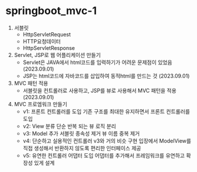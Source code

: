 # springboot_mvc-1

1. 서블릿
   - HttpServletRequest 
   - HTTP요청데이터
   - HttpServletResponse
2. Servlet, JSP로 웹 어플리케이션 만들기
   - Servlet은 JAVA에서 html코드를 입력하기가 어려운 문제점이 있었음 (2023.09.01)
   - JSP는 html코드에 자바코드를 삽입하여 동적html를 만드는 것 (2023.09.01)
3. MVC 패턴 적용
   - 서블릿을 컨트롤러로 사용하고, JSP를 뷰로 사용해서 MVC 패턴을 적용 (2023.09.01)
4. MVC 프로엠워크 만들기
   - v1: 프론트 컨트롤러를 도입
         기존 구조를 최대한 유지하면서 프론트 컨트롤러를 도입
   - v2: View 분류
         단순 반복 되는 뷰 로직 분리
   - v3: Model 추가
         서블릿 종속성 제거
         뷰 이름 중복 제거
   - v4: 단순하고 실용적인 컨트롤러
         v3와 거의 비슷
         구현 입장에서 ModelView를 직접 생성해서 반환하지 않도록 편리한 인터페이스 제공
   - v5: 유연한 컨트롤러
         어댑터 도입
         어댑터를 추가해서 프레임워크를 유연하고 확장성 있게 설계